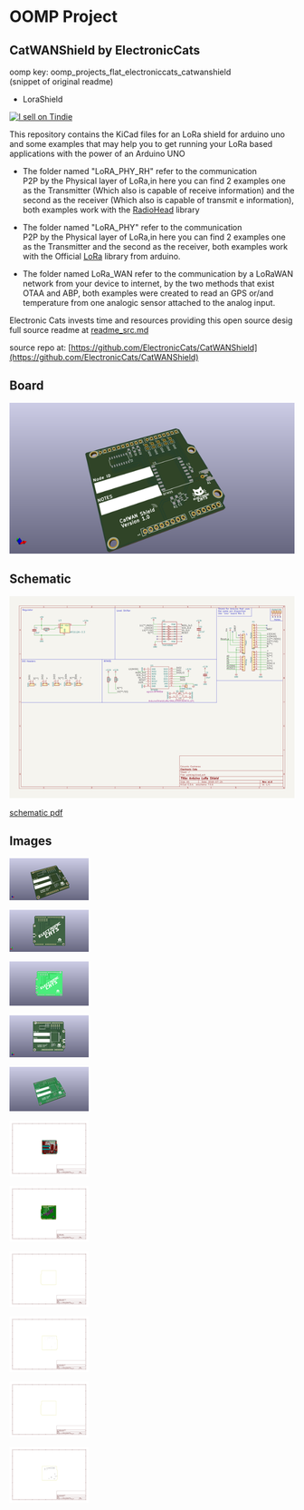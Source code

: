 # OOMP Project  
## CatWANShield  by ElectronicCats  
  
oomp key: oomp_projects_flat_electroniccats_catwanshield  
(snippet of original readme)  
  
- LoraShield  
  
<a href="https://www.tindie.com/stores/electroniccats/?ref=offsite_badges&utm_source=sellers_electroniccats&utm_medium=badges&utm_campaign=badge_large"><img src="https://d2ss6ovg47m0r5.cloudfront.net/badges/tindie-larges.png" alt="I sell on Tindie" width="200" height="104"></a>  
  
This repository contains the KiCad files for an LoRa shield for arduino uno and some examples that may help you to get running your LoRa based applications with the power of an Arduino UNO   
  
- The folder named "LoRA_PHY_RH" refer to the communication  
P2P by the Physical layer of LoRa,in here you can find 2 examples one as the Transmitter (Which also  is capable of receive information) and the second as the receiver (Which also is capable of transmit e information), both examples work with the [RadioHead](http://www.airspayce.com/mikem/arduino/RadioHead/) library    
  
- The folder named "LoRA_PHY" refer to the communication  
P2P by the Physical layer of LoRa,in here you can find 2 examples one as the Transmitter and the second as the receiver, both examples work with the Official [LoRa](https://github.com/sandeepmistry/arduino-LoRa) library from arduino.  
  
- The folder named LoRa_WAN refer to the communication by a LoRaWAN network from your device to internet, by the two methods that exist OTAA and ABP, both examples were created to read an GPS or/and temperature from one analogic sensor attached to the analog input.  
  
Electronic Cats invests time and resources providing this open source desig  
  full source readme at [readme_src.md](readme_src.md)  
  
source repo at: [https://github.com/ElectronicCats/CatWANShield](https://github.com/ElectronicCats/CatWANShield)  
## Board  
  
[![working_3d.png](working_3d_600.png)](working_3d.png)  
## Schematic  
  
[![working_schematic.png](working_schematic_600.png)](working_schematic.png)  
  
[schematic pdf](working_schematic.pdf)  
## Images  
  
[![working_3d.png](working_3d_140.png)](working_3d.png)  
  
[![working_3d_back.png](working_3d_back_140.png)](working_3d_back.png)  
  
[![working_3D_bottom.png](working_3D_bottom_140.png)](working_3D_bottom.png)  
  
[![working_3d_front.png](working_3d_front_140.png)](working_3d_front.png)  
  
[![working_3D_top.png](working_3D_top_140.png)](working_3D_top.png)  
  
[![working_assembly_page_01.png](working_assembly_page_01_140.png)](working_assembly_page_01.png)  
  
[![working_assembly_page_02.png](working_assembly_page_02_140.png)](working_assembly_page_02.png)  
  
[![working_assembly_page_03.png](working_assembly_page_03_140.png)](working_assembly_page_03.png)  
  
[![working_assembly_page_04.png](working_assembly_page_04_140.png)](working_assembly_page_04.png)  
  
[![working_assembly_page_05.png](working_assembly_page_05_140.png)](working_assembly_page_05.png)  
  
[![working_assembly_page_06.png](working_assembly_page_06_140.png)](working_assembly_page_06.png)  

